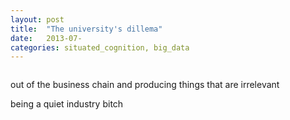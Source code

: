 ```yaml
---
layout: post
title:  "The university's dillema"
date:   2013-07-
categories: situated_cognition, big_data
---
```


![]()

out of the business chain and producing things that are irrelevant

being a quiet industry bitch